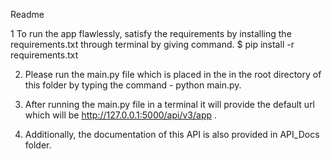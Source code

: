 
Readme

1 To run the app flawlessly, satisfy the requirements by installing the requirements.txt through terminal by giving command. 
	$ pip install -r requirements.txt

2. Please run the main.py file which is placed in the in the root directory of this folder by typing the command - python main.py.

3. After running the main.py file in a terminal it will provide the default url which will be http://127.0.0.1:5000/api/v3/app .

4. Additionally, the documentation of this API is also provided in API_Docs folder.











